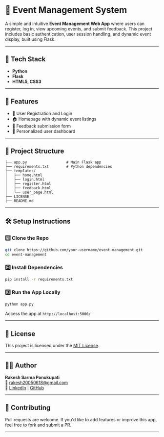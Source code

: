 # 📅 Event Management System

A simple and intuitive **Event Management Web App** where users can register, log in, view upcoming events, and submit feedback. This project includes basic authentication, user session handling, and dynamic event display, built using Flask.

---

## 🚀 Tech Stack

- **Python**
- **Flask**
- **HTML5, CSS3**

---

## 🎯 Features

- 🔐 User Registration and Login
- 🏠 Homepage with dynamic event listings
- 📝 Feedback submission form
- 👤 Personalized user dashboard

---

## 📁 Project Structure

```
├── app.py                  # Main Flask app
├── requirements.txt        # Python dependencies
├── templates/
│   ├── home.html
│   ├── login.html
│   ├── register.html
│   ├── feedback.html
│   └── user_page.html
├── LICENSE
├── README.md
```

---

## 🛠️ Setup Instructions

### 1️⃣ Clone the Repo

```bash
git clone https://github.com/your-username/event-management.git
cd event-management
```

### 2️⃣ Install Dependencies

```bash
pip install -r requirements.txt
```

### 3️⃣ Run the App Locally

```bash
python app.py
```

Access the app at `http://localhost:5000/`

---



## 📜 License

This project is licensed under the [MIT License](LICENSE).

---

## 👨‍💻 Author

**Rakesh Sarma Ponukupati**  
📧 rakesh20050618@gmail.com  
🔗 [LinkedIn](https://www.linkedin.com/in/rakesh-sarma-ponukupati-6b3512259/) | [GitHub](https://github.com/Rakesh-005)

---

## 🙌 Contributing

Pull requests are welcome. If you'd like to add features or improve this app, feel free to fork and submit a PR.

---
